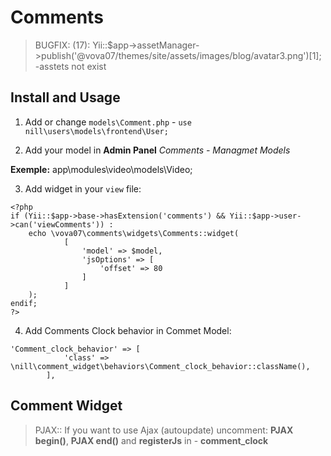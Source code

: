 Comments
========

>BUGFIX: (17): Yii::$app->assetManager->publish('@vova07/themes/site/assets/images/blog/avatar3.png')[1]; 
-asstets not exist

Install and Usage
-----------------

1. Add or change `models\Comment.php` - `use nill\users\models\frontend\User;`

2. Add your model in **Admin Panel** _Comments - Managmet Models_

**Exemple:** app\modules\video\models\Video;

3. Add widget in your `view` file:

```
<?php
if (Yii::$app->base->hasExtension('comments') && Yii::$app->user->can('viewComments')) :
    echo \vova07\comments\widgets\Comments::widget(
            [
                'model' => $model,
                'jsOptions' => [
                    'offset' => 80
                ]
            ]
    );
endif;
?>
```

4. Add Comments Clock behavior in Commet Model:
```
'Comment_clock_behavior' => [
            'class' => \nill\comment_widget\behaviors\Comment_clock_behavior::className(),
        ],
```

Comment Widget
--------------

>PJAX:: If you want to use Ajax (autoupdate) uncomment: **PJAX begin()**, **PJAX end()** and **registerJs** in - **comment_clock**